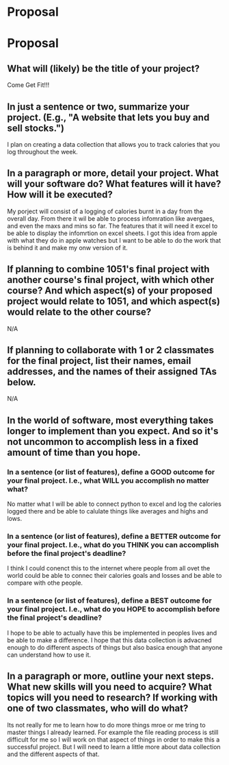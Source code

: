 # Proposal
# Proposal

## What will (likely) be the title of your project?

Come Get Fit!!!

## In just a sentence or two, summarize your project. (E.g., "A website that lets you buy and sell stocks.")

I plan on creating a data collection that allows you to track calories that you log throughout the week.

## In a paragraph or more, detail your project. What will your software do? What features will it have? How will it be executed?

My porject will consist of a logging of calories burnt in a day from the overall day. From there it wil be able to process infomration like avergaes, and even the maxs and mins so far. The features that it will need it excel to be able to display the infomrtion on excel sheets. I got this idea from apple with what they do in apple watches but I want to be able to do the work that is behind it and make my onw version of it.

## If planning to combine 1051's final project with another course's final project, with which other course? And which aspect(s) of your proposed project would relate to 1051, and which aspect(s) would relate to the other course?

N/A

## If planning to collaborate with 1 or 2 classmates for the final project, list their names, email addresses, and the names of their assigned TAs below.

N/A

## In the world of software, most everything takes longer to implement than you expect. And so it's not uncommon to accomplish less in a fixed amount of time than you hope.

### In a sentence (or list of features), define a GOOD outcome for your final project. I.e., what WILL you accomplish no matter what?

No matter what I will be able to connect python to excel and log the calories logged there and be able to calulate things like averages and highs and lows.

### In a sentence (or list of features), define a BETTER outcome for your final project. I.e., what do you THINK you can accomplish before the final project's deadline?

I think I could conenct this to the internet where people from all ovet the world could be able to connec their calories goals and losses and be able to compare with othe people.

### In a sentence (or list of features), define a BEST outcome for your final project. I.e., what do you HOPE to accomplish before the final project's deadline?

I hope to be able to actually have this be implemented in peoples lives and be able to make a difference. I hope that this data collection is advacned enough to do different aspects of things but also basica enough that anyone can understand how to use it.

## In a paragraph or more, outline your next steps. What new skills will you need to acquire? What topics will you need to research? If working with one of two classmates, who will do what?

Its not really for me to learn how to do more things mroe or me tring to master things I already learned. For example the file reading process is still difficult for me so I will work on that aspect of things in order to make this a successful project. But I will need to learn a little more about data collection and the different aspects of that.

